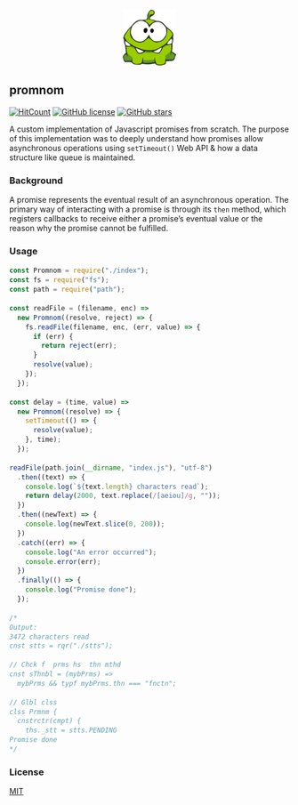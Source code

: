 <p align="center"><img src="assets/omnom.png" height=100 /></p>

## promnom
[![HitCount](http://hits.dwyl.com/theIYD/promnom.svg)](http://hits.dwyl.com/theIYD/promnom)
[![GitHub license](https://img.shields.io/github/license/theIYD/promnom)](https://github.com/theIYD/promnom/blob/master/LICENSE)
[![GitHub stars](https://img.shields.io/github/stars/theIYD/promnom)](https://gitHub.com/theIYD/promnom/stargazers/)

A custom implementation of Javascript promises from scratch. The purpose of this implementation was to deeply understand how promises allow asynchronous operations using `setTimeout()` Web API & how a data structure like queue is maintained.

### Background
A promise represents the eventual result of an asynchronous operation. The primary way of interacting with a promise is through its `then` method, which registers callbacks to receive either a promise’s eventual value or the reason why the promise cannot be fulfilled.

### Usage
```js
const Promnom = require("./index");
const fs = require("fs");
const path = require("path");

const readFile = (filename, enc) =>
  new Promnom((resolve, reject) => {
    fs.readFile(filename, enc, (err, value) => {
      if (err) {
        return reject(err);
      }
      resolve(value);
    });
  });

const delay = (time, value) =>
  new Promnom((resolve) => {
    setTimeout(() => {
      resolve(value);
    }, time);
  });

readFile(path.join(__dirname, "index.js"), "utf-8")
  .then((text) => {
    console.log(`${text.length} characters read`);
    return delay(2000, text.replace(/[aeiou]/g, ""));
  })
  .then((newText) => {
    console.log(newText.slice(0, 200));
  })
  .catch((err) => {
    console.log("An error occurred");
    console.error(err);
  })
  .finally(() => {
    console.log("Promise done");
  });

/*
Output:
3472 characters read
cnst stts = rqr("./stts");

// Chck f  prms hs  thn mthd
cnst sThnbl = (mybPrms) =>
  mybPrms && typf mybPrms.thn === "fnctn";

// Glbl clss
clss Prmnm {
  cnstrctr(cmpt) {
    ths._stt = stts.PENDING
Promise done
*/
```

### License
<a href="https://github.com/theIYD/promnom/LICENSE">MIT</a>
